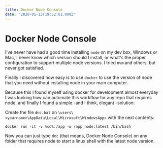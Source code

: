 ```yaml
---
title: Docker Node Console
date: "2020-01-13T19:52:01.000Z"
---
```


# Docker Node Console

I've never have had a good time installing `node` on my dev box, Windows or Mac, I never know which version should I install, or what's the proper configuration to support multiple node versions. I tried `nvm` and others, but never got satisfied.

Finally I discovered how easy is to use `docker` to use the version of node that you need without installing node in your main computer.

Because this I found myself using docker for development almost everyday I was looking how can automate this workflow for any repo that requires node, and finally I found a simple -and I think, elegant -solution:

Create the file `dnc.bat` on `\users\<yourname>\AppData\Local\Microsoft\WindowsApps` with the next contents:
```
docker run -it -v %cd%:/app -w /app node:latest /bin/bash 
```

Now you can just type `dnc` (that means, Docker Node Console) on any folder that requires node to start a linux shell with the latest node version.

